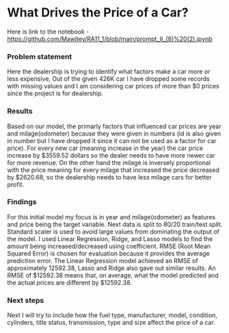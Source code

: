 # What Drives the Price of a Car?
Here is link to the notebook  - https://github.com/Mawitey/RA11_1/blob/main/prompt_II_(8)%20(2).ipynb

###  Problem statement
Here the dealership is trying to identify what factors make a car more or less expensive, Out of the given 426K car I have dropped some records with missing values and I am considering car prices of more than $0 prices since the project is for dealership. 

### Results
Based on our model, the primarly factors that influenced car prices are year and milage(odometer) because they were given in numbers (id is also given in number but I have dropped it since it can not be used as a factor for car price). For every new car (meaning increase in the year) the car price increase by $3559.52 dollars so the dealer needs to have more newer car for more revenue. On the other hand the milage is inversely proportional with the price meaning for every milage that increased the price decreased by $2620.68, so the dealership needs to have less milage cars for better profit.

### Findings
For this initial model my focus is in year and milage(odometer) as features and price being the target variable. Next data is split to 80/20 train/test split. Standard scaler is used to avoid large values from dominating the output of the model. I used Linear Regression, Ridge, and Lasso models to find the amount being increased/decreased using coefficient. RMSE (Root Mean Squared Error) is chosen for evaluation because it provides the average prediction error. The Linear Regression model achieved an RMSE of approximately 12592.38, Lasso and Ridge also gave out similar results. An RMSE of $12592.38 means that, on average, what the model predicted and the actual prices are different by $12592.38.

### Next steps
Next I will try to include how the fuel type, manufacturer, model, condition, cylinders, title status, transmission, type and size affect the price of a car.
